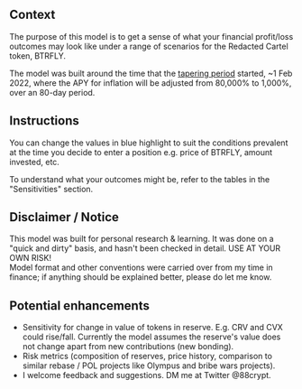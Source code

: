 ## Context

The purpose of this model is to get a sense of what your financial profit/loss outcomes may look like under a range of scenarios for the Redacted Cartel token, BTRFLY.			

The model was built around the time that the [tapering period](https://commonwealth.im/redacted-cartel/discussion/3617-rff-the-road-to-redacted-v2) started, ~1 Feb 2022, where the APY for inflation will be adjusted from 80,000% to 1,000%, over an 80-day period.

## Instructions					

You can change the values in blue highlight to suit the conditions prevalent at the time you decide to enter a position e.g. price of BTRFLY, amount invested, etc.					

To understand what your outcomes might be, refer to the tables in the "Sensitivities" section.					

## Disclaimer / Notice			
This model was built for personal research & learning. It was done on a "quick and dirty" basis, and hasn't been checked in detail. USE AT YOUR OWN RISK!			
Model format and other conventions were carried over from my time in finance; if anything should be explained better, please do let me know.			

## Potential enhancements
* Sensitivity for change in value of tokens in reserve. E.g. CRV and CVX could rise/fall. Currently the model assumes the reserve's value does not change apart from new contributions (new bonding).					
* Risk metrics (composition of reserves, price history, comparison to similar rebase / POL projects like Olympus and bribe wars projects).
* I welcome feedback and suggestions. DM me at Twitter @88crypt.
